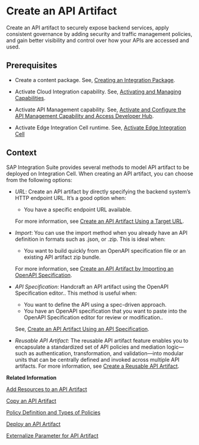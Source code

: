 <!-- loioc2fe62c32855435f8b64e0fd10c8507e -->

# Create an API Artifact

Create an API artifact to securely expose backend services, apply consistent governance by adding security and traffic management policies, and gain better visibility and control over how your APIs are accessed and used.



<a name="loioc2fe62c32855435f8b64e0fd10c8507e__prereq_qtk_13k_qwb"/>

## Prerequisites

-   Create a content package. See, [Creating an Integration Package](https://help.sap.com/docs/integration-suite/sap-integration-suite/creating-integration-package?version=CLOUD).
-   Activate Cloud Integration capability. See, [Activating and Managing Capabilities](https://help.sap.com/docs/integration-suite/sap-integration-suite/activating-and-managing-capabilities?version=CLOUD).

-   Activate API Management capability. See, [Activate and Configure the API Management Capability and Access Developer Hub](../activate-and-configure-the-api-management-capability-and-access-developer-hub-f6eb433.md).

-   Activate Edge Integration Cell runtime. See, [Activate Edge Integration Cell](https://help.sap.com/docs/integration-suite/sap-integration-suite/activate-edge-integration-cell?version=CLOUD&q=Activate+Edge+Inte)




## Context

SAP Integration Suite provides several methods to model API artifact to be deployed on Integration Cell. When creating an API artifact, you can choose from the following options:

-   *URL*: Create an API artifact by directly specifying the backend system’s HTTP endpoint URL. It’s a good option when:

    -   You have a specific endpoint URL available.


    For more information, see [Create an API Artifact Using a Target URL](create-an-api-artifact-using-a-target-url-914f57e.md).

-   *Import*: You can use the import method when you already have an API definition in formats such as .json, or .zip. This is ideal when:

    -   You want to build quickly from an OpenAPI specification file or an existing API artifact zip bundle.

    For more information, see [Create an API Artifact by Importing an OpenAPI Specification](create-an-api-artifact-by-importing-an-openapi-specification-fb99a7d.md).

-   *API Specification*: Handcraft an API artifact using the OpenAPI Specification editor.. This method is useful when:

    -   You want to define the API using a spec-driven approach.
    -   You have an OpenAPI specification that you want to paste into the OpenAPI Specification editor for review or modification..

    See, [Create an API Artifact Using an API Specification](create-an-api-artifact-using-an-api-specification-39c2b30.md).

-   *Reusable API Artifact*: The reusable API artifact feature enables you to encapsulate a standardized set of API policies and mediation logic—such as authentication, transformation, and validation—into modular units that can be centrally defined and invoked across multiple API artifacts. For more information, see [Create a Reusable API Artifact](create-a-reusable-api-artifact-0112688.md).

**Related Information**  


[Add Resources to an API Artifact](add-resources-to-an-api-artifact-b5d0e4c.md "Add a resource to refer to individual endpoints or services.")

[Copy an API Artifact](copy-an-api-artifact-820c9e8.md "You may want to create a copy of an existing API artifact with all its configurations and policies intact. This can be useful when you want to create a similar API artifact but with some modifications or variations.")

[Policy Definition and Types of Policies](policy-definition-and-types-of-policies-c744df5.md "You can define the behavior of an API by using policies.")

[Deploy an API Artifact](deploy-an-api-artifact-b70e7ec.md "After creating an API artifact, it is necessary to deploy it on the chosen runtime in order to make it executable and ready for use.")

[Externalize Parameter for API Artifact](externalize-parameter-for-api-artifact-ce0a468.md "You can use the externalization feature to define API policies and integration flows that can retrieve externalized configuration values during runtime. These parameters can be utilized later without modifying the standard API artifact.")

